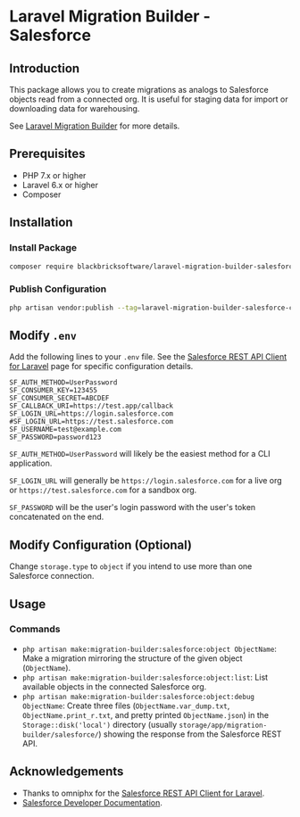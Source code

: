 # Laravel Migration Builder - Salesforce

## Introduction

This package allows you to create migrations as analogs to Salesforce objects read from a connected org. It is useful for staging data for import or downloading data for warehousing.

See [Laravel Migration Builder](https://github.com/blackbricksoftware/laravel-migration-builder) for more details.

## Prerequisites

- PHP 7.x or higher
- Laravel 6.x or higher
- Composer

## Installation

### Install Package

```bash
composer require blackbricksoftware/laravel-migration-builder-salesforce --dev
```

### Publish Configuration

```bash
php artisan vendor:publish --tag=laravel-migration-builder-salesforce-config
```

## Modify `.env`

Add the following lines to your `.env` file. See the [Salesforce REST API Client for Laravel](https://github.com/omniphx/forrest) page for specific configuration details.

```env
SF_AUTH_METHOD=UserPassword
SF_CONSUMER_KEY=123455
SF_CONSUMER_SECRET=ABCDEF
SF_CALLBACK_URI=https://test.app/callback
SF_LOGIN_URL=https://login.salesforce.com
#SF_LOGIN_URL=https://test.salesforce.com
SF_USERNAME=test@example.com
SF_PASSWORD=password123
```

`SF_AUTH_METHOD=UserPassword` will likely be the easiest method for a CLI application.

`SF_LOGIN_URL` will generally be `https://login.salesforce.com` for a live org or `https://test.salesforce.com` for a sandbox org.

`SF_PASSWORD` will be the user's login password with the user's token concatenated on the end.

## Modify Configuration (Optional)

Change `storage.type` to `object` if you intend to use more than one Salesforce connection.

## Usage

### Commands

- `php artisan make:migration-builder:salesforce:object ObjectName`: Make a migration mirroring the structure of the given object (`ObjectName`).
- `php artisan make:migration-builder:salesforce:object:list`: List available objects in the connected Salesforce org.
- `php artisan make:migration-builder:salesforce:object:debug ObjectName`: Create three files (`ObjectName.var_dump.txt`, `ObjectName.print_r.txt`, and pretty printed `ObjectName.json`) in the `Storage::disk('local')` directory (usually `storage/app/migration-builder/salesforce/`) showing the response from the Salesforce REST API.

## Acknowledgements

- Thanks to omniphx for the [Salesforce REST API Client for Laravel](https://github.com/omniphx/forrest).
- [Salesforce Developer Documentation](https://developer.salesforce.com/docs/atlas.en-us.230.0.api.meta/api/sforce_api_calls_describesobjects_describesobjectresult.htm).
